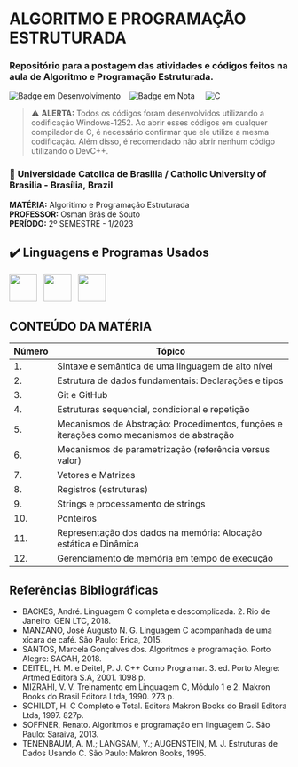 # ALGORITMO E PROGRAMAÇÃO ESTRUTURADA

### Repositório para a postagem das atividades e códigos feitos na aula de Algoritmo e Programação Estruturada.
![Badge em Desenvolvimento](http://img.shields.io/static/v1?label=STATUS&message=CONCLUÍDO&color=GREEN&style=for-the-badge) &nbsp; &nbsp;![Badge em Nota](http://img.shields.io/static/v1?label=NOTA&message=10/10&color=%23FF0000&style=for-the-badge)  &nbsp; &nbsp; ![C](https://img.shields.io/badge/c-%2300599C.svg?style=for-the-badge&logo=c&logoColor=white)

> ⚠️ **ALERTA:** Todos os códigos foram desenvolvidos utilizando a codificação Windows-1252. Ao abrir esses códigos em qualquer compilador de C, é necessário confirmar que ele utilize a mesma codificação. Além disso, é recomendado não abrir nenhum código utilizando o DevC++.

### 📍 **Universidade Catolica de Brasilia / Catholic University of Brasilia** - Brasília, Brazil
**MATÉRIA:** Algoritimo e Programação Estruturada <br>
**PROFESSOR:** Osman Brás de Souto <br>
**PERÍODO:** 2º SEMESTRE - 1/2023
## ✔️ Linguagens e Programas Usados

<img src="https://cdn.jsdelivr.net/gh/devicons/devicon/icons/c/c-original.svg" width="50" height="50"/> &nbsp; <img src="https://cdn.jsdelivr.net/gh/devicons/devicon/icons/vscode/vscode-original.svg" width="50" height="50"/> &nbsp; <img src="https://cdn.jsdelivr.net/gh/devicons/devicon/icons/git/git-original.svg" width="50" height="50"/> 

## CONTEÚDO DA MATÉRIA

| Número | Tópico                                                   |
| ------ | -------------------------------------------------------- |
| 1.     | Sintaxe e semântica de uma linguagem de alto nível        |
| 2.     | Estrutura de dados fundamentais: Declarações e tipos      |
| 3.     | Git e GitHub                                             |
| 4.     | Estruturas sequencial, condicional e repetição            |
| 5.     | Mecanismos de Abstração: Procedimentos, funções e iterações como mecanismos de abstração |
| 6.     | Mecanismos de parametrização (referência versus valor)    |
| 7.     | Vetores e Matrizes                                       |
| 8.     | Registros (estruturas)                                   |
| 9.     | Strings e processamento de strings                       |
| 10.    | Ponteiros                                                |
| 11.    | Representação dos dados na memória: Alocação estática e Dinâmica |
| 12.    | Gerenciamento de memória em tempo de execução             |

##  Referências Bibliográficas

- BACKES, André. Linguagem C completa e descomplicada. 2. Rio de Janeiro: GEN LTC, 2018.
- MANZANO, José Augusto N. G. Linguagem C acompanhada de uma xícara de café. São Paulo: Erica, 2015.
- SANTOS, Marcela Gonçalves dos. Algoritmos e programação. Porto Alegre: SAGAH, 2018.
- DEITEL, H. M. e Deitel, P. J. C++ Como Programar. 3. ed. Porto Alegre: Artmed Editora S.A, 2001. 1098 p.
- MIZRAHI, V. V. Treinamento em Linguagem C, Módulo 1 e 2. Makron Books do Brasil Editora Ltda, 1990. 273 p.
- SCHILDT, H. C Completo e Total. Editora Makron Books do Brasil Editora Ltda, 1997. 827p.
- SOFFNER, Renato. Algoritmos e programação em linguagem C. São Paulo: Saraiva, 2013.
- TENENBAUM, A. M.; LANGSAM, Y.; AUGENSTEIN, M. J. Estruturas de Dados Usando C. São Paulo: Makron Books, 1995.

